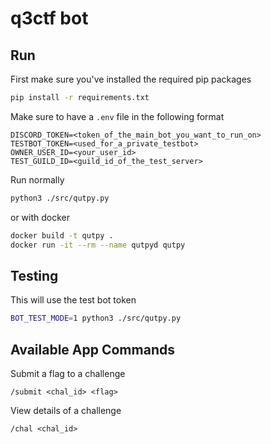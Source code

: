 # q3ctf bot
## Run
First make sure you've installed the required pip packages
```bash
pip install -r requirements.txt
```
Make sure to have a `.env` file in the following format
```
DISCORD_TOKEN=<token_of_the_main_bot_you_want_to_run_on>
TESTBOT_TOKEN=<used_for_a_private_testbot>
OWNER_USER_ID=<your_user_id>
TEST_GUILD_ID=<guild_id_of_the_test_server>
```
Run normally
```bash
python3 ./src/qutpy.py
```
or with docker
```bash
docker build -t qutpy .
docker run -it --rm --name qutpyd qutpy
```

## Testing
This will use the test bot token
```bash
BOT_TEST_MODE=1 python3 ./src/qutpy.py
```

## Available App Commands
Submit a flag to a challenge
```
/submit <chal_id> <flag> 
```
View details of a challenge
```
/chal <chal_id>
```
